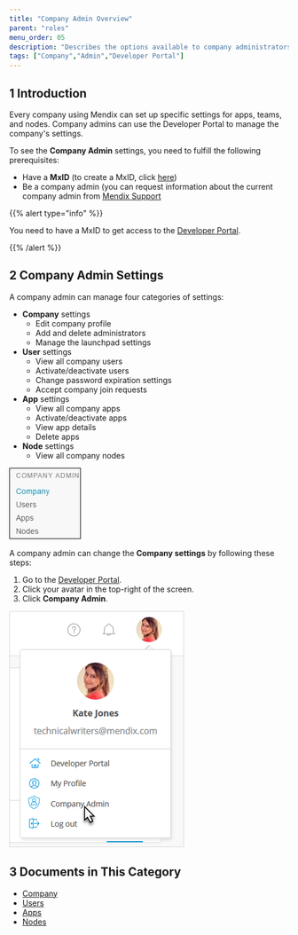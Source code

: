 ```yaml
---
title: "Company Admin Overview"
parent: "roles"
menu_order: 05
description: "Describes the options available to company administrators in a Mendix app."
tags: ["Company","Admin","Developer Portal"]
---
```


## 1 Introduction

Every company using Mendix can set up specific settings for apps, teams, and nodes. Company admins can use the Developer Portal to manage the company's settings.

To see the **Company Admin** settings, you need to fulfill the following prerequisites:

* Have a **MxID** (to create a MxID, click [here](https://www.mendix.com/try-now/))
* Be a company admin (you can request information about the current company admin from [Mendix Support](https://support.mendix.com/hc/en-us)

{{% alert type="info" %}}

You need to have a MxID to get access to the [Developer Portal](http://home.mendix.com).

{{% /alert %}}

## 2 Company Admin Settings

A company admin can manage four categories of settings:

* **Company** settings
  * Edit company profile
  * Add and delete administrators
  * Manage the launchpad settings
* **User** settings
  * View all company users
  * Activate/deactivate users
  * Change password expiration settings
  * Accept company join requests
* **App** settings
  * View all company apps
  * Activate/deactivate apps
  * View app details
  * Delete apps
* **Node** settings
  * View all company nodes

![](attachments/companyadmin/companycategory.jpg)

A company admin can change the **Company settings** by following these steps:

1. Go to the [Developer Portal](http://home.mendix.com).
2. Click your avatar in the top-right of the screen.
3. Click **Company Admin**.

![](attachments/companyadmin/company-admin.png)

## 3 Documents in This Category

* [Company](company)
* [Users](users)
* [Apps](apps)
* [Nodes](nodes)

